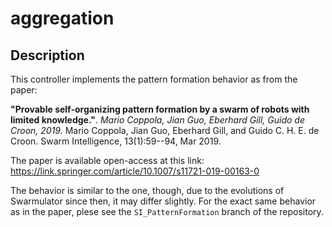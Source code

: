# aggregation

## Description
This controller implements the pattern formation behavior as from the paper:

**"Provable self-organizing pattern formation by a swarm of robots with limited knowledge."**.
*Mario Coppola, Jian Guo, Eberhard Gill, Guido de Croon, 2019.*
 Mario Coppola, Jian Guo, Eberhard Gill, and Guido C. H. E. de Croon. Swarm Intelligence, 13(1):59--94, Mar 2019.

The paper is available open-access at this link: 
https://link.springer.com/article/10.1007/s11721-019-00163-0

The behavior is similar to the one, though, due to the evolutions of Swarmulator since then, it may differ slightly. For the exact same behavior as in the paper, plese see the `SI_PatternFormation` branch of the repository.